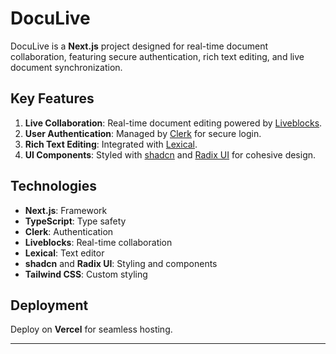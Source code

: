 # DocuLive

DocuLive is a **Next.js** project designed for real-time document collaboration, featuring secure authentication, rich text editing, and live document synchronization.

## Key Features

1. **Live Collaboration**: Real-time document editing powered by [Liveblocks](https://liveblocks.io/).
2. **User Authentication**: Managed by [Clerk](https://clerk.dev/) for secure login.
3. **Rich Text Editing**: Integrated with [Lexical](https://lexical.dev/).
4. **UI Components**: Styled with [shadcn](https://ui.shadcn.com/) and [Radix UI](https://www.radix-ui.com/) for cohesive design.

## Technologies

- **Next.js**: Framework
- **TypeScript**: Type safety
- **Clerk**: Authentication
- **Liveblocks**: Real-time collaboration
- **Lexical**: Text editor
- **shadcn** and **Radix UI**: Styling and components
- **Tailwind CSS**: Custom styling

## Deployment

Deploy on **Vercel** for seamless hosting.

--- 
